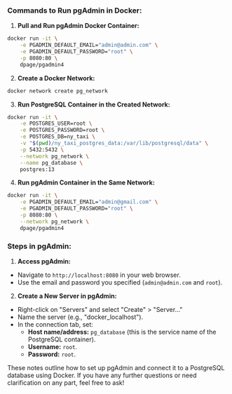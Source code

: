 ### Commands to Run pgAdmin in Docker:

1. **Pull and Run pgAdmin Docker Container:**

```bash
docker run -it \
    -e PGADMIN_DEFAULT_EMAIL="admin@admin.com" \
    -e PGADMIN_DEFAULT_PASSWORD="root" \
    -p 8080:80 \
    dpage/pgadmin4
```

2. **Create a Docker Network:**

```bash
docker network create pg_network
```

3. **Run PostgreSQL Container in the Created Network:**

```bash
docker run -it \
    -e POSTGRES_USER=root \
    -e POSTGRES_PASSWORD=root \
    -e POSTGRES_DB=ny_taxi \
    -v "$(pwd)/ny_taxi_postgres_data:/var/lib/postgresql/data" \
    -p 5432:5432 \
    --network pg_network \
    --name pg_database \
    postgres:13
```

4. **Run pgAdmin Container in the Same Network:**

```bash
docker run -it \
    -e PGADMIN_DEFAULT_EMAIL="admin@gmail.com" \
    -e PGADMIN_DEFAULT_PASSWORD="root" \
    -p 8080:80 \
    --network pg_network \
    dpage/pgadmin4
```

### Steps in pgAdmin:

1. **Access pgAdmin:**
- Navigate to `http://localhost:8080` in your web browser.
- Use the email and password you specified (`admin@admin.com` and `root`).

2. **Create a New Server in pgAdmin:**
- Right-click on "Servers" and select "Create" > "Server..."
- Name the server (e.g., "docker_localhost").
- In the connection tab, set:
    - **Host name/address:** `pg_database` (this is the service name of the PostgreSQL container).
    - **Username:** `root`.
    - **Password:** `root`.

These notes outline how to set up pgAdmin and connect it to a PostgreSQL database using Docker. If you have any further questions or need clarification on any part, feel free to ask!